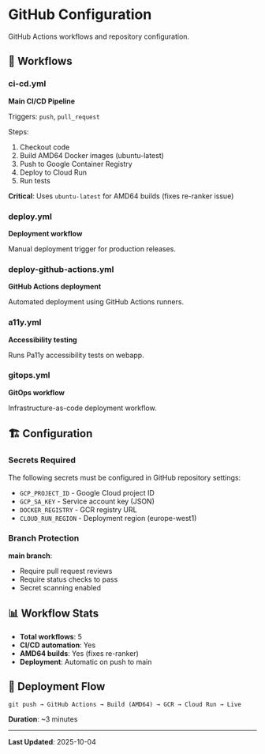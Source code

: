# GitHub Configuration

GitHub Actions workflows and repository configuration.

## 🔄 Workflows

### ci-cd.yml
**Main CI/CD Pipeline**

Triggers: `push`, `pull_request`

Steps:
1. Checkout code
2. Build AMD64 Docker images (ubuntu-latest)
3. Push to Google Container Registry
4. Deploy to Cloud Run
5. Run tests

**Critical**: Uses `ubuntu-latest` for AMD64 builds (fixes re-ranker issue)

### deploy.yml
**Deployment workflow**

Manual deployment trigger for production releases.

### deploy-github-actions.yml
**GitHub Actions deployment**

Automated deployment using GitHub Actions runners.

### a11y.yml
**Accessibility testing**

Runs Pa11y accessibility tests on webapp.

### gitops.yml
**GitOps workflow**

Infrastructure-as-code deployment workflow.

## 🏗️ Configuration

### Secrets Required

The following secrets must be configured in GitHub repository settings:

- `GCP_PROJECT_ID` - Google Cloud project ID
- `GCP_SA_KEY` - Service account key (JSON)
- `DOCKER_REGISTRY` - GCR registry URL
- `CLOUD_RUN_REGION` - Deployment region (europe-west1)

### Branch Protection

**main branch**:
- Require pull request reviews
- Require status checks to pass
- Secret scanning enabled

## 📊 Workflow Stats

- **Total workflows**: 5
- **CI/CD automation**: Yes
- **AMD64 builds**: Yes (fixes re-ranker)
- **Deployment**: Automatic on push to main

## 🚀 Deployment Flow

```
git push → GitHub Actions → Build (AMD64) → GCR → Cloud Run → Live
```

**Duration**: ~3 minutes

---

**Last Updated**: 2025-10-04
